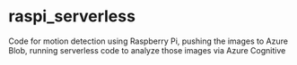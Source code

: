 # raspi_serverless
Code for motion detection  using Raspberry Pi, pushing the images to Azure Blob, running serverless code to analyze those images via Azure Cognitive
